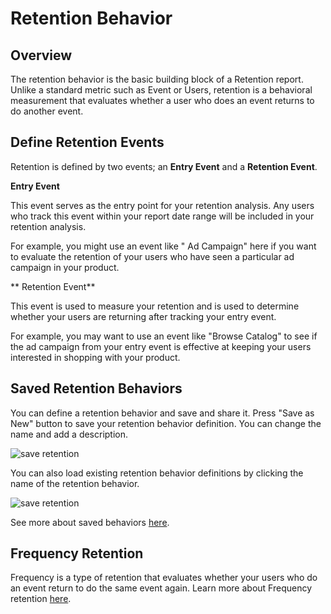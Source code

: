 # Retention Behavior

## Overview

The retention behavior is the basic building block of a Retention report. Unlike a standard metric such as Event or Users, retention is a behavioral measurement that evaluates whether a user who does an event returns to do another event.

## Define Retention Events

Retention is defined by two events; an **Entry Event** and a **Retention Event**.

**Entry Event**

This event serves as the entry point for your retention analysis. Any users who track this event within your report date range will be included in your retention analysis.

For example, you might use an event like " Ad Campaign" here if you want to evaluate the retention of your users who have seen a particular ad campaign in your product.

** Retention Event**

This event is used to measure your retention and is used to determine whether your users are returning after tracking your entry event.

For example, you may want to use an event like "Browse Catalog" to see if the ad campaign from your entry event is effective at keeping your users interested in shopping with your product.

## Saved Retention Behaviors

You can define a retention behavior and save and share it. Press "Save as New" button to save your retention behavior definition. You can change the name and add a description.

![save retention](/save-retention-1.png)

You can also load existing retention behavior definitions by clicking the name of the retention behavior.

![save retention](/save-retention-2.png)

See more about saved behaviors [here](/docs/features/saved-behaviors).

## Frequency Retention

Frequency is a type of retention that evaluates whether your users who do an event return to do the same event again. Learn more about Frequency retention [here](/docs/reports/retention/frequency/).
